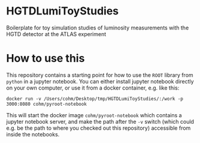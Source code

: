 # HGTDLumiToyStudies
Boilerplate for toy simulation studies of luminosity measurements with the HGTD detector at the ATLAS experiment

# How to use this
This repository contains a starting point for how to use the `ROOT` library from `python` in a jupyter notebook. You can either install jupyter notebook directly on your own computer, or use it from a docker container, e.g. like this:

```
docker run -v /Users/cohm/Desktop/tmp/HGTDLumiToyStudies/:/work -p 3000:8080 cohm/pyroot-notebook
```
This will start the docker image `cohm/pyroot-notebook` which contains a jupyter notebook server, and make the path after the `-v` switch (which could e.g. be the path to where you checked out this repository) accessible from inside the notebooks. 
